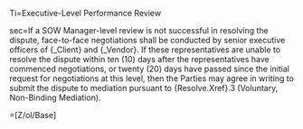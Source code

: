 Ti=Executive-Level Performance Review

sec=If a SOW Manager-level review is not successful in resolving the dispute, face-to-face negotiations shall be conducted by senior executive officers of {_Client} and {_Vendor}. If these representatives are unable to resolve the dispute within ten (10) days after the representatives have commenced negotiations, or twenty (20) days have passed since the initial request for negotiations at this level, then the Parties may agree in writing to submit the dispute to mediation pursuant to {Resolve.Xref}.3 (Voluntary, Non-Binding Mediation).

=[Z/ol/Base]
